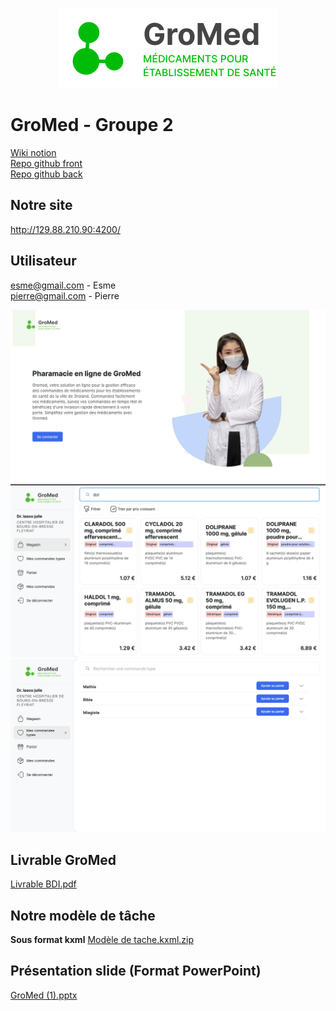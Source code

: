 <p align="center">
  <img alt="GroMed Logo" src="https://github.com/Jerome-GBZ/GroMed-Front/blob/staging/src/assets/brand.svg">
</p>

# GroMed - Groupe 2

[Wiki notion](https://shared-spur-7db.notion.site/Wiki-GroMed-bbffbb9eeffb40169bb655cb8887fdc7) <br />
[Repo github front](https://github.com/Jerome-GBZ/GroMed-Front) <br />
[Repo github back](https://github.com/Jerome-GBZ/GroMed-Server) <br />

## Notre site
http://129.88.210.90:4200/ <br />

## Utilisateur
esme@gmail.com - Esme <br />
pierre@gmail.com - Pierre <br />

![Home page](/src/Home.png "Home")
![Shop page](/src/Shop.png "Shop")
![Commande-Type page](/src/Commande-Type.png "Commande-Type")

## Livrable GroMed
[Livrable BDI.pdf](https://github.com/Jerome-GBZ/GroMed/files/10572823/Livrable.BDI.pdf)

## Notre modèle de tâche

**Sous format kxml**
[Modèle de tache.kxml.zip](https://github.com/Jerome-GBZ/GroMed/files/10572877/Modele.de.tache.kxml.zip)

## Présentation slide (Format PowerPoint)
[GroMed (1).pptx](https://github.com/Jerome-GBZ/GroMed/files/10572791/GroMed.1.pptx)



